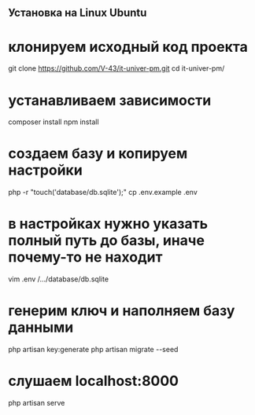 <h2>Установка на Linux Ubuntu</h2>

# клонируем исходный код проекта
git clone https://github.com/V-43/it-univer-pm.git
cd it-univer-pm/

# устанавливаем зависимости
composer install
npm install

# создаем базу и копируем настройки
php -r "touch('database/db.sqlite');"
cp .env.example .env

# в настройках нужно указать полный путь до базы, иначе почему-то не находит
vim .env /.../database/db.sqlite

# генерим ключ и наполняем базу данными
php artisan key:generate
php artisan migrate --seed

# слушаем localhost:8000
php artisan serve
